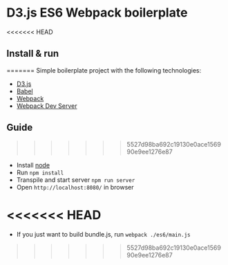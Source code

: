 # D3.js ES6 Webpack boilerplate

<<<<<<< HEAD
## Install & run
=======
Simple boilerplate project with the following technologies:
* [D3.js](http://d3js.org/)
* [Babel](http://babeljs.io)
* [Webpack](http://webpack.github.io)
* [Webpack Dev Server](http://webpack.github.io/docs/webpack-dev-server.html)

## Guide
>>>>>>> 5527d98ba692c19130e0ace156990e9ee1276e87

* Install [node](https://nodejs.org)
* Run `npm install`
* Transpile and start server `npm run server`
* Open `http://localhost:8080/` in browser

<<<<<<< HEAD
=======
* If you just want to build bundle.js, run `webpack ./es6/main.js`

>>>>>>> 5527d98ba692c19130e0ace156990e9ee1276e87
